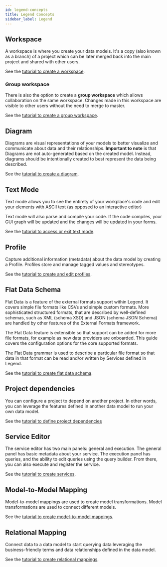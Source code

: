 ```yaml
---
id: legend-concepts
title: Legend Concepts
sidebar_label: Legend
---
```

## Workspace

A workspace is where you create your data models. It's a copy (also known as a branch) of a project which can be later merged back into the main project and shared with other users.

See the [tutorial to create a workspace](../tutorials/studio-create-model.md/#workspace).

### Group workspace

There is also the option to create a **group workspace** which allows collaboration on the same workspace. Changes made in this workspace are visible to other users without the need to merge to master. 

See the [tutorial to create a group workspace](../tutorials/studio-create-model.md/#group-workspace).

## Diagram

Diagrams are visual representations of your models to better visualize and communicate about data and their relationships. **Important to note** is that Diagrams are not auto-generated based on the created model. Instead, diagrams should be intentionally created to best represent the data being described.

See the [tutorial to create a diagram](../tutorials/studio-create-diagram.md).

## Text Mode

Text mode allows you to see the entirety of your workplace's code and edit your elements with ASCII text (as opposed to an interactive editor)

Text mode will also parse and compile your code. If the code compiles, your GUI graph will be updated and the changes will be updated in your forms.

See the [tutorial to access or exit text mode](../tutorials/studio-create-model.md/#text-mode).

## Profile

Capture additional information (metadata) about the data model by creating a Profile. Profiles store and manage tagged values and stereotypes.

See the [tutorial to create and edit profiles](../tutorials/studio-create-model.md/#profile).

## Flat Data Schema

Flat Data is a feature of the external formats support within Legend. It covers simple file formats like CSVs and simple custom formats. More
sophisticated structured formats, that are described by well-defined schemas, such as XML (schema XSD) and JSON (schema JSON Schema) are
handled by other features of the External Formats framework.

The Flat Data feature is extensible so that support can be added for more file formats, for example as new data providers are onboarded. This guide
covers the configuration options for the core supported formats.

The Flat Data grammar is used to describe a particular file format so that data in that format can be read and/or written by Services defined in Legend.

See the [tutorial to create flat data schema](../tutorials/studio-flat-data-schema.md).

## Project dependencies

You can configure a project to depend on another project. In other words, you can leverage the features defined in another data model to run your own data model.  

See the [tutorial to define project dependencies](../tutorials/studio-project-dependencies.md)

## Service Editor

The service editor has two main panels: general and execution. The general panel has basic metadata about your service. The execution panel has queries, and the ability to edit queries using the query builder. From there, you can also execute and register the service.

See the [tutorial to create services](../tutorials/studio-create-service.md).

## Model-to-Model Mapping

Model-to-model mappings are used to create model transformations. Model transformations are used to connect different models.

See the [tutorial to create model-to-model mappings](../tutorials/studio-m2m-mapping.md).

## Relational Mapping

Connect data to a data model to start querying data leveraging the business-friendly terms and data relationships defined in the data model.

See the [tutorial to create relational mappings](../tutorials/studio-relational-mapping.md).


